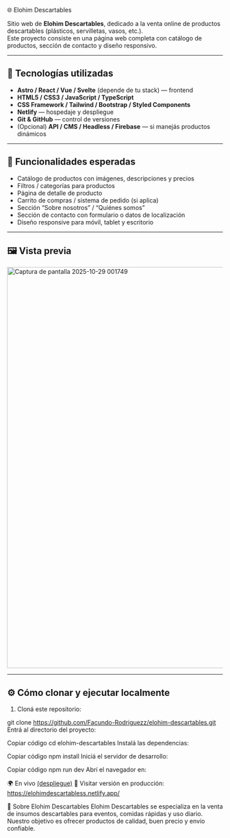 🌐 Elohim Descartables

Sitio web de **Elohim Descartables**, dedicado a la venta online de productos descartables (plásticos, servilletas, vasos, etc.).  
Este proyecto consiste en una página web completa con catálogo de productos, sección de contacto y diseño responsivo.

---

## 🚀 Tecnologías utilizadas

- **Astro / React / Vue / Svelte** (depende de tu stack) — frontend  
- **HTML5 / CSS3 / JavaScript / TypeScript**  
- **CSS Framework / Tailwind / Bootstrap / Styled Components**  
- **Netlify** — hospedaje y despliegue  
- **Git & GitHub** — control de versiones  
- (Opcional) **API / CMS / Headless / Firebase** — si manejás productos dinámicos  

---

## 🧩 Funcionalidades esperadas

- Catálogo de productos con imágenes, descripciones y precios  
- Filtros / categorías para productos  
- Página de detalle de producto  
- Carrito de compras / sistema de pedido (si aplica)  
- Sección “Sobre nosotros” / “Quiénes somos”  
- Sección de contacto con formulario o datos de localización  
- Diseño responsive para móvil, tablet y escritorio  

---

## 🖼️ Vista previa

<img width="1900" height="935" alt="Captura de pantalla 2025-10-29 001749" src="https://github.com/user-attachments/assets/c72f9e2c-4535-4f05-bb66-47d5587c19ec" />

---

## ⚙️ Cómo clonar y ejecutar localmente

1. Cloná este repositorio:

git clone https://github.com/Facundo-Rodriguezz/elohim-descartables.git
Entrá al directorio del proyecto:


Copiar código
cd elohim-descartables
Instalá las dependencias:


Copiar código
npm install
Iniciá el servidor de desarrollo:


Copiar código
npm run dev
Abrí el navegador en:


🌍 En vivo [(despliegue)](https://elohimdescartabless.netlify.app/)
🔗 Visitar versión en producción:
https://elohimdescartabless.netlify.app/



👥 Sobre Elohim Descartables
Elohim Descartables se especializa en la venta de insumos descartables para eventos, comidas rápidas y uso diario. Nuestro objetivo es ofrecer productos de calidad, buen precio y envío confiable.

